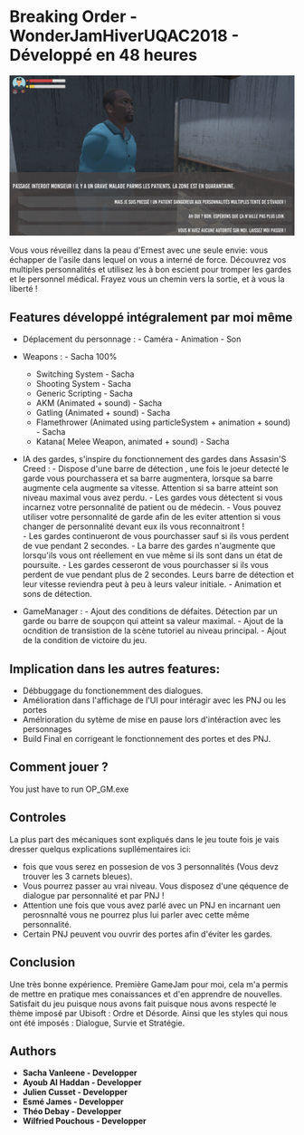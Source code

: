 # Breaking Order - WonderJamHiverUQAC2018 - Développé en 48 heures 

![A screenshot](screenshot.png)

Vous vous réveillez dans la peau d'Ernest avec une seule envie: vous échapper de l'asile dans lequel on vous a interné de force. Découvrez vos multiples personnalités et utilisez les à bon escient pour tromper les gardes et le personnel médical. Frayez vous un chemin vers la sortie, et à vous la liberté !

## Features développé intégralement par moi même 
 - Déplacement du personnage : 
        - Caméra 
        - Animation 
        - Son
 - Weapons : - Sacha 100%
	- Switching System - Sacha
	- Shooting System - Sacha
	- Generic Scripting - Sacha
	- AKM (Animated + sound) - Sacha
	- Gatling (Animated + sound) - Sacha
	- Flamethrower (Animated using particleSystem + animation + sound) - Sacha
	- Katana( Melee Weapon, animated + sound) - Sacha
        
- IA des gardes, s'inspire du fonctionnement des gardes dans Assasin'S Creed :
        - Dispose d'une barre de détection , une fois le joeur detecté le garde vous pourchassera et sa barre augmentera, lorsque sa barre augmente cela augmente sa vitesse. Attention si sa barre atteint son niveau maximal vous avez perdu.
        - Les gardes vous détectent si vous incarnez votre personnalité de patient ou de médecin.
        - Vous pouvez utiliser votre personnalité de garde afin de les eviter attention si vous changer de personnalité devant eux ils vous reconnaitront !  
        - Les gardes continueront de vous pourchasser sauf si ils vous perdent de vue pendant 2 secondes. 
        - La barre des gardes n'augmente que lorsqu'ils vous ont réellement en vue même si ils sont dans un état de poursuite.
        - Les gardes cesseront de vous pourchasser si ils vous perdent de vue pendant plus de 2 secondes. Leurs barre de détection et leur vitesse reviendra peut à peu à leurs valeur initiale.
        - Animation et sons de détection.
- GameManager :
        - Ajout des conditions de défaites. Détection par un garde ou barre de soupçon qui atteint sa valeur maximal.
        - Ajout de la ocndition de transistion de la scène tutoriel au niveau principal.
        - Ajout de la condition de victoire du jeu.
## Implication dans les autres features:
- Débbuggage du fonctionemment des dialogues.
- Amélioration dans l'affichage de l'UI pour intéragir avec les PNJ ou les portes
- Amélrioration du sytème de mise en pause lors d'intéraction avec les personnages
- Build Final en corrigeant le fonctionnement des portes et des PNJ.
## Comment jouer ?

You just have to run OP_GM.exe
 
## Controles
La plus part des mécaniques sont expliqués dans le jeu toute fois je vais dresser quelqus explications supllémentaires ici:
-  fois que vous serez en possesion de vos 3 personnalités (Vous devz trouver les 3 carnets bleues). 
- Vous pourrez passer au vrai niveau. Vous disposez d'une qéquence de dialogue par personnalité et par PNJ ! 
- Attention une fois que vous avez parlé avec un PNJ en incarnant uen perosnnalté vous ne pourrez plus lui parler avec cette même personnalité. 
- Certain PNJ peuvent vou ouvrir des portes afin d'éviter les gardes.


## Conclusion
Une très bonne expérience. Première GameJam pour moi, cela m'a permis de mettre en pratique mes conaissances et d'en apprendre de nouvelles. Satisfait du jeu puisque nous avons fait puisque nous avons respecté le thème imposé par Ubisoft : Ordre et Désorde. Ainsi que les styles qui nous ont été imposés : Dialogue, Survie et Stratégie.



## Authors

* **Sacha Vanleene - Developper** 
* **Ayoub Al Haddan - Developper**
* **Julien Cusset - Developper**
* **Esmé James - Developper**
* **Théo Debay - Developper**
* **Wilfried Pouchous - Developper**
